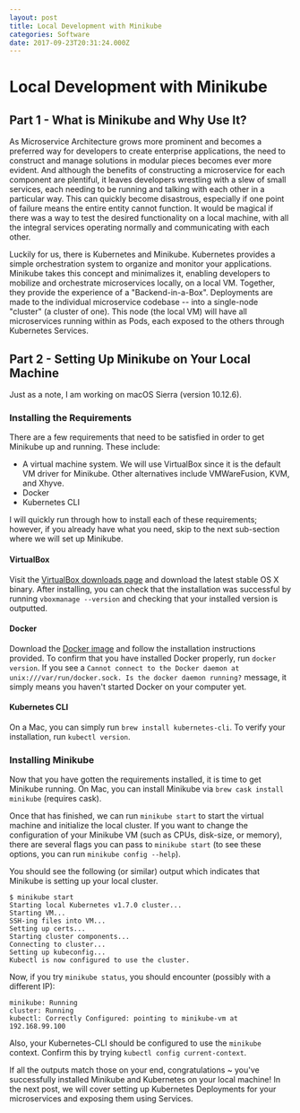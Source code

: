 ```yaml
---
layout: post
title: Local Development with Minikube
categories: Software
date: 2017-09-23T20:31:24.000Z
---
```

# Local Development with Minikube
## Part 1 - What is Minikube and Why Use It?
As Microservice Architecture grows more prominent and becomes a preferred way for developers to create enterprise applications, the need to construct and manage solutions in modular pieces becomes ever more evident. And although the benefits of constructing a microservice for each component are plentiful, it leaves developers wrestling with a slew of small services, each needing to be running and talking with each other in a particular way. This can quickly become disastrous, especially if one point of failure means the entire entity cannot function. It would be magical if there was a way to test the desired functionality on a local machine, with all the integral services operating normally and communicating with each other.

Luckily for us, there is Kubernetes and Minikube. Kubernetes provides a simple orchestration system to organize and monitor your applications. Minikube takes this concept and minimalizes it, enabling developers to mobilize and orchestrate microservices locally, on a local VM. Together, they provide the experience of a "Backend-in-a-Box". Deployments are made to the individual microservice codebase -- into a single-node "cluster" (a cluster of one). This node (the local VM) will have all microservices running within as Pods, each exposed to the others through Kubernetes Services.

## Part 2 - Setting Up Minikube on Your Local Machine
Just as a note, I am working on macOS Sierra (version 10.12.6).
### Installing the Requirements
There are a few requirements that need to be satisfied in order to get Minikube up and running. These include:
- A virtual machine system. We will use VirtualBox since it is the default VM driver for Minikube. Other alternatives include VMWareFusion, KVM, and Xhyve.
- Docker
- Kubernetes CLI

I will quickly run through how to install each of these requirements; however, if you already have what you need, skip to the next sub-section where we will set up Minikube.

#### VirtualBox
Visit the [VirtualBox downloads page](https://www.virtualbox.org/wiki/Downloads) and download the latest stable OS X binary. After installing, you can check that the installation was successful by running `vboxmanage --version` and checking that your installed version is outputted.

#### Docker
Download the [Docker image](https://download.docker.com/mac/stable/Docker.dmg) and follow the installation instructions provided. To confirm that you have installed Docker properly, run `docker version`. If you see a `Cannot connect to the Docker daemon at unix:///var/run/docker.sock. Is the docker daemon running?` message, it simply means you haven't started Docker on your computer yet.

#### Kubernetes CLI
On a Mac, you can simply run `brew install kubernetes-cli`. To verify your installation, run `kubectl version`.

### Installing Minikube
Now that you have gotten the requirements installed, it is time to get Minikube running. On Mac, you can install Minikube via `brew cask install minikube` (requires cask). 

Once that has finished, we can run `minikube start` to start the virtual machine and initialize the local cluster. If you want to change the configuration of your Minikube VM (such as CPUs, disk-size, or memory), there are several flags you can pass to `minikube start` (to see these options, you can run `minikube config --help`). 

You should see the following (or similar) output which indicates that Minikube is setting up your local cluster.
```
$ minikube start
Starting local Kubernetes v1.7.0 cluster...
Starting VM...
SSH-ing files into VM...
Setting up certs...
Starting cluster components...
Connecting to cluster...
Setting up kubeconfig...
Kubectl is now configured to use the cluster.
```

Now, if you try `minikube status`, you should encounter (possibly with a different IP):
```
minikube: Running
cluster: Running
kubectl: Correctly Configured: pointing to minikube-vm at 192.168.99.100
```

Also, your Kubernetes-CLI should be configured to use the `minikube` context. Confirm this by trying `kubectl config current-context`.

If all the outputs match those on your end, congratulations ~ you've successfully installed Minikube and Kubernetes on your local machine! In the next post, we will cover setting up Kubernetes Deployments for your microservices and exposing them using Services.

